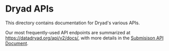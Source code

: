 Dryad APIs
============

This directory contains documentation for Dryad's various APIs.

Our most frequently-used API endpoints are summarized at
https://datadryad.org/api/v2/docs/, with more details in the
[Submisison API Document](submission.md).

